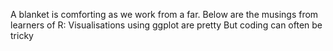 A blanket is comforting as we work from a far.
Below are the musings from learners of R:
Visualisations using ggplot are pretty
But coding can often be tricky
